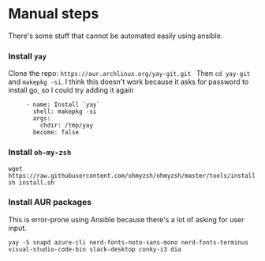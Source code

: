 # Manual steps

There's some stuff that cannot be automated easily using ansible.

### Install `yay`
Clone the repo: `https://aur.archlinux.org/yay-git.git `
Then `cd yay-git` and `makepkg -si`. I think this doesn't work because it asks for password to install go, so I could try adding it again

```
     - name: Install `yay`
       shell: makepkg -si
       args:
         chdir: /tmp/yay
       become: false
```

### Install `oh-my-zsh`
```
wget https://raw.githubusercontent.com/ohmyzsh/ohmyzsh/master/tools/install.sh
sh install.sh
```

### Install AUR packages
This is error-prone using Ansible because there's a lot of asking for user input.
```
yay -S snapd azure-cli nerd-fonts-noto-sans-mono nerd-fonts-terminus visual-studio-code-bin slack-desktop conky-i3 dia
```

